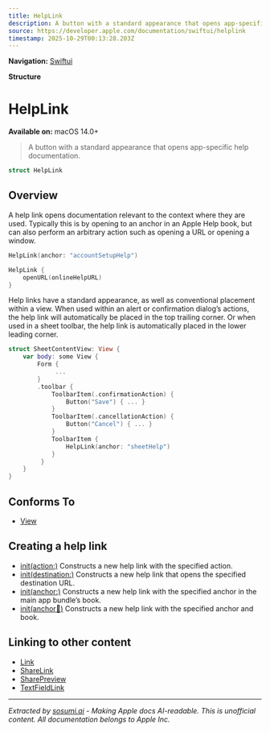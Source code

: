 ```yaml
---
title: HelpLink
description: A button with a standard appearance that opens app-specific help documentation.
source: https://developer.apple.com/documentation/swiftui/helplink
timestamp: 2025-10-29T00:13:28.203Z
---
```


**Navigation:** [Swiftui](/documentation/swiftui)

**Structure**

# HelpLink

**Available on:** macOS 14.0+

> A button with a standard appearance that opens app-specific help documentation.

```swift
struct HelpLink
```

## Overview

A help link opens documentation relevant to the context where they are used. Typically this is by opening to an anchor in an Apple Help book, but can also perform an arbitrary action such as opening a URL or opening a window.

```swift
HelpLink(anchor: "accountSetupHelp")

HelpLink {
    openURL(onlineHelpURL)
}
```

Help links have a standard appearance, as well as conventional placement within a view. When used within an alert or confirmation dialog’s actions, the help link will automatically be placed in the top trailing corner. Or when used in a sheet toolbar, the help link is automatically placed in the lower leading corner.

```swift
struct SheetContentView: View {
    var body: some View {
        Form {
             ...
        }
        .toolbar {
            ToolbarItem(.confirmationAction) {
                Button("Save") { ... }
            }
            ToolbarItem(.cancellationAction) {
                Button("Cancel") { ... }
            }
            ToolbarItem {
                HelpLink(anchor: "sheetHelp")
            }
         }
    }
}
```

## Conforms To

- [View](/documentation/swiftui/view)

## Creating a help link

- [init(action:)](/documentation/swiftui/helplink/init(action:)) Constructs a new help link with the specified action.
- [init(destination:)](/documentation/swiftui/helplink/init(destination:)) Constructs a new help link that opens the specified destination URL.
- [init(anchor:)](/documentation/swiftui/helplink/init(anchor:)) Constructs a new help link with the specified anchor in the main app bundle’s book.
- [init(anchor:book:)](/documentation/swiftui/helplink/init(anchor:book:)) Constructs a new help link with the specified anchor and book.

## Linking to other content

- [Link](/documentation/swiftui/link)
- [ShareLink](/documentation/swiftui/sharelink)
- [SharePreview](/documentation/swiftui/sharepreview)
- [TextFieldLink](/documentation/swiftui/textfieldlink)

---

*Extracted by [sosumi.ai](https://sosumi.ai) - Making Apple docs AI-readable.*
*This is unofficial content. All documentation belongs to Apple Inc.*
